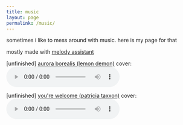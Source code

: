 ```yaml
---
title: music
layout: page
permalink: /music/
---
```

sometimes i like to mess around with music. here is my page for that

mostly made with <a href="https://www.myriad-online.com/en/products/melody.htm" target="_blank">melody assistant</a> 

\[unfinished\] <a href="https://www.youtube.com/watch?v=DmF-t3zfEXo" target="_blank">aurora borealis (lemon demon)</a> cover:
<audio controls src="/assets/unfinished_aurora_borealis_cover.mp3"><a href="/assets/unfinished_aurora_borealis_cover.mp3">download audio</a></audio>

\[unfinished\] <a href="https://patriciataxxon.bandcamp.com/album/sapphire-apts" target="_blank">you're welcome (patricia taxxon)</a> cover:
<audio controls src="/assets/unfinished_youre_welcome_cover.mp3"><a href="/assets/unfinished_aurora_borealis_cover.mp3">download audio</a></audio>
